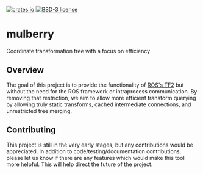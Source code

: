 [![crates.io](https://meritbadge.herokuapp.com/mulberry)](https://crates.io/crates/mulberry)
[![BSD-3 license](https://img.shields.io/badge/license-BSD%203--Clause-blue.svg)](https://opensource.org/licenses/BSD-3-Clause)

# mulberry
Coordinate transformation tree with a focus on efficiency

## Overview
The goal of this project is to provide the functionality of [ROS's TF2](http://wiki.ros.org/tf2)
but without the need for the ROS framework or intraprocess communication.
By removing that restriction, we aim to allow more efficient transform querying by allowing
truly static transforms, cached intermediate connections, and unrestricted tree merging.

## Contributing
This project is still in the very early stages, but any contributions would be appreciated.
In addition to code/testing/documentation contributions, please let us know if there are
any features which would make this tool more helpful. This will help direct the future
of the project.
